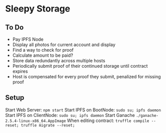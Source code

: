 # Sleepy Storage

## To Do
- Pay IPFS Node
- Display all photos for current account and display
- Find a way to check for proof
- Calculate amount to be paid?
- Store data redundantly across multiple hosts
- Periodically submit proof of their continued storage until contract expires
- Host is compensated for every proof they submit, penalized for missing proof

## Setup
Start Web Server: `npm start`
Start IPFS on BootNode: `sudo su; ipfs daemon`
Start IPFS on ClientNode: `sudo su; ipfs daemon`
Start Ganache `./ganache-2.5.4-linux-x86_64.AppImage`
When editing contract: `truffle compile --reset; truffle migrate --reset;`